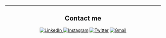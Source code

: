
<div align="center">
  


-------------------

## Contact me
 <a href="https://www.linkedin.com/in/joshua-inovero-0534b4255/">![LinkedIn](https://img.shields.io/badge/joshinovero-0077B5?style=for-the-badge&logo=linkedin&logoColor=white) </a>
<a href="https://www.instagram.com/joshinovero/">![Instagram](https://img.shields.io/badge/joshinovero-%23E4405F.svg?style=for-the-badge&logo=Instagram&logoColor=white)</a> <a href="https://twitter.com/joshuaminovero">![Twitter](https://img.shields.io/badge/joshuaminovero-%231DA1F2.svg?style=for-the-badge&logo=Twitter&logoColor=white)</a> 
</a> <a href="https://mail.google.com">![Gmail](https://img.shields.io/badge/Gmail-D14836?style=for-the-badge&logo=gmail&logoColor=white)</a> 

 <div>
